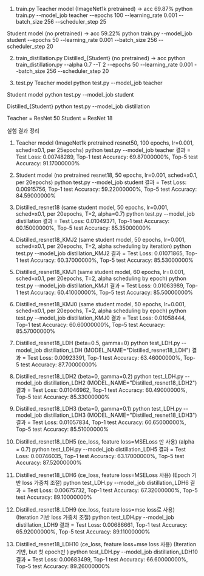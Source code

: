 1. train.py
  Teacher model (ImageNet1k pretrained) -> acc 69.87%
    python train.py --model_job teacher --epochs 100 --learning_rate 0.001 --batch_size 256 --scheduler_step 25
  
  Student model (no pretrained) -> acc 59.22%
    python train.py --model_job student --epochs 50 --learning_rate 0.001 --batch_size 256 --scheduler_step 20

2. train_distillation.py
  Distilled_{Student} (no pretrained) -> acc
    python train_distillation.py --alpha 0.7 --T 2 --epochs 50 --learning_rate 0.001 --batch_size 256 --scheduler_step 20

3. test.py
  Teacher model
    python test.py --model_job teacher

  Student model
    python test.py --model_job student

  Distilled_{Student}
    python test.py --model_job distillation

Teacher = ResNet 50
Student = ResNet 18



실험 결과 정리

1. Teacher model 
    (ImageNet1k pretrained resnet50, 100 epochs, lr=0.001, sched=x0.1, per 25epochs)
    python test.py --model_job teacher
    결과 = Test Loss: 0.00748289, Top-1 test Accuracy: 69.87000000%, Top-5 test Accuracy: 91.17000000%

2. Student model 
    (no pretrained resnet18, 50 epochs, lr=0.001, sched=x0.1, per 20epochs)
    python test.py --model_job student
    결과 = Test Loss: 0.00915756, Top-1 test Accuracy: 59.22000000%, Top-5 test Accuracy: 84.59000000%

3. Distilled_resnet18 
    (same student model, 50 epochs, lr=0.001, sched=x0.1, per 20epochs, T=2, alpha=0.7)
    python test.py --model_job distillation
    결과 = Test Loss: 0.01049371, Top-1 test Accuracy: 60.15000000%, Top-5 test Accuracy: 85.35000000%

4. Distilled_resnet18_KMJ2
    (same student model, 50 epochs, lr=0.001, sched=x0.1, per 20epochs, T=2, alpha scheduling by iteration)
    python test.py --model_job distillation_KMJ2
    결과 = Test Loss: 0.01071865, Top-1 test Accuracy: 60.37000000%, Top-5 test Accuracy: 85.53000000%

5. Distilled_resnet18_KMJ1
    (same student model, 60 epochs, lr=0.001, sched=x0.1, per 20epochs, T=2, alpha scheduling by epoch)
    python test.py --model_job distillation_KMJ1
    결과 = Test Loss: 0.01063989, Top-1 test Accuracy: 60.41000000%, Top-5 test Accuracy: 85.50000000%

6. Distilled_resnet18_KMJ0
    (same student model, 50 epochs, lr=0.001, sched=x0.1, per 20epochs, T=2, alpha scheduling by epoch)
    python test.py --model_job distillation_KMJ0
    결과 = Test Loss: 0.01058444, Top-1 test Accuracy: 60.60000000%, Top-5 test Accuracy: 85.57000000%

7. Distilled_resnet18_LDH
    (beta=0.5, gamma=0)
    python test_LDH.py --model_job distillation_LDH (MODEL_NAME="Distilled_resnet18_LDH")
    결과 = Test Loss: 0.00923391, Top-1 test Accuracy: 63.46000000%, Top-5 test Accuracy: 87.70000000%

8. Distilled_resnet18_LDH2
    (beta=0, gamma=0.2)
    python test_LDH.py --model_job distillation_LDH2 (MODEL_NAME="Distilled_resnet18_LDH2")
    결과 = Test Loss: 0.01046962, Top-1 test Accuracy: 60.49000000%, Top-5 test Accuracy: 85.33000000%

9. Distilled_resnet18_LDH3
    (beta=0, gamma=0.1)
    python test_LDH.py --model_job distillation_LDH3 (MODEL_NAME="Distilled_resnet18_LDH3")
    결과 = Test Loss: 0.01057834, Top-1 test Accuracy: 60.65000000%, Top-5 test Accuracy: 85.51000000%

10. Distilled_resnet18_LDH5 (ce_loss, feature loss=MSELoss 만 사용) 
    (alpha = 0.7)
    python test_LDH.py --model_job distillation_LDH5
    결과 = Test Loss: 0.00746035, Top-1 test Accuracy: 63.17000000%, Top-5 test Accuracy: 87.52000000%

11. Distilled_resnet18_LDH6 (ce_loss, feature loss=MSELoss 사용) 
    (Epoch 기반 loss 가중치 조절)
    python test_LDH.py --model_job distillation_LDH6
    결과 = Test Loss: 0.00675732, Top-1 test Accuracy: 67.32000000%, Top-5 test Accuracy: 89.10000000%

12. Distilled_resnet18_LDH9 (ce_loss, feature loss=mse loss로 사용) 
    (Iteration 기반 loss 가중치 조절)
    python test_LDH.py --model_job distillation_LDH9
    결과 = Test Loss: 0.00686661, Top-1 test Accuracy: 65.92000000%, Top-5 test Accuracy: 89.11000000%

13. Distilled_resnet18_LDH10 (ce_loss, feature loss=mse loss 사용)
    (Iteration 기반, but 첫 epoch만 )
    python test_LDH.py --model_job distillation_LDH10
    결과 = Test Loss: 0.00683499, Top-1 test Accuracy: 66.60000000%, Top-5 test Accuracy: 89.26000000%
